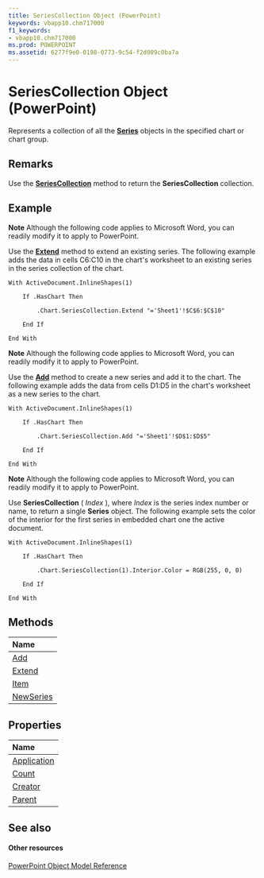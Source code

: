 ```yaml
---
title: SeriesCollection Object (PowerPoint)
keywords: vbapp10.chm717000
f1_keywords:
- vbapp10.chm717000
ms.prod: POWERPOINT
ms.assetid: 6277f9e0-0198-0773-9c54-f2d009c0ba7a
---
```



# SeriesCollection Object (PowerPoint)

Represents a collection of all the  **[Series](series-object-powerpoint.md)** objects in the specified chart or chart group.


## Remarks

Use the  **[SeriesCollection](http://msdn.microsoft.com/library/chart-seriescollection-method-powerpoint%28Office.15%29.aspx)** method to return the **SeriesCollection** collection.


## Example




 **Note**  Although the following code applies to Microsoft Word, you can readily modify it to apply to PowerPoint.

 Use the **[Extend](http://msdn.microsoft.com/library/seriescollection-extend-method-powerpoint%28Office.15%29.aspx)** method to extend an existing series. The following example adds the data in cells C6:C10 in the chart's worksheet to an existing series in the series collection of the chart.




```
With ActiveDocument.InlineShapes(1)

    If .HasChart Then

        .Chart.SeriesCollection.Extend "='Sheet1'!$C$6:$C$10"

    End If

End With
```




 **Note**  Although the following code applies to Microsoft Word, you can readily modify it to apply to PowerPoint.

Use the  **[Add](http://msdn.microsoft.com/library/seriescollection-add-method-powerpoint%28Office.15%29.aspx)** method to create a new series and add it to the chart. The following example adds the data from cells D1:D5 in the chart's worksheet as a new series to the chart.




```
With ActiveDocument.InlineShapes(1)

    If .HasChart Then

        .Chart.SeriesCollection.Add "='Sheet1'!$D$1:$D$5"

    End If

End With
```




 **Note**  Although the following code applies to Microsoft Word, you can readily modify it to apply to PowerPoint.

Use  **SeriesCollection** ( _Index_ ), where _Index_ is the series index number or name, to return a single **Series** object. The following example sets the color of the interior for the first series in embedded chart one the active document.




```
With ActiveDocument.InlineShapes(1)

    If .HasChart Then

        .Chart.SeriesCollection(1).Interior.Color = RGB(255, 0, 0)

    End If

End With
```


## Methods



|**Name**|
|:-----|
|[Add](http://msdn.microsoft.com/library/seriescollection-add-method-powerpoint%28Office.15%29.aspx)|
|[Extend](http://msdn.microsoft.com/library/seriescollection-extend-method-powerpoint%28Office.15%29.aspx)|
|[Item](http://msdn.microsoft.com/library/seriescollection-item-method-powerpoint%28Office.15%29.aspx)|
|[NewSeries](http://msdn.microsoft.com/library/seriescollection-newseries-method-powerpoint%28Office.15%29.aspx)|

## Properties



|**Name**|
|:-----|
|[Application](http://msdn.microsoft.com/library/seriescollection-application-property-powerpoint%28Office.15%29.aspx)|
|[Count](http://msdn.microsoft.com/library/seriescollection-count-property-powerpoint%28Office.15%29.aspx)|
|[Creator](http://msdn.microsoft.com/library/seriescollection-creator-property-powerpoint%28Office.15%29.aspx)|
|[Parent](http://msdn.microsoft.com/library/seriescollection-parent-property-powerpoint%28Office.15%29.aspx)|

## See also


#### Other resources


[PowerPoint Object Model Reference](http://msdn.microsoft.com/library/object-model-powerpoint-vba-reference%28Office.15%29.aspx)
